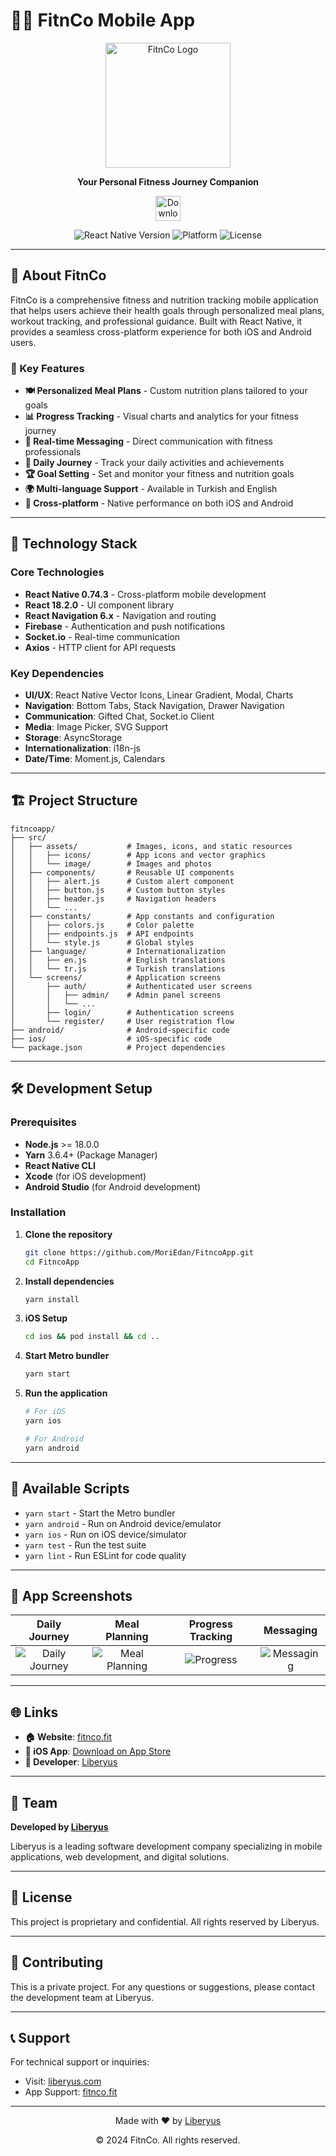 # 🏃‍♀️ FitnCo Mobile App

<div align="center">
  <img src="https://fitnco.fit/assets/images/logo.png" alt="FitnCo Logo" width="200"/>
  
  <p align="center">
    <strong>Your Personal Fitness Journey Companion</strong>
  </p>
  
  <p align="center">
    <a href="https://apps.apple.com/tr/app/fitn-co/id1456247444?l=tr">
      <img src="https://developer.apple.com/app-store/marketing/guidelines/images/badge-download-on-the-app-store.svg" alt="Download on the App Store" height="40">
    </a>
  </p>
  
  <p align="center">
    <img src="https://img.shields.io/badge/React%20Native-0.74.3-61DAFB?style=for-the-badge&logo=react&logoColor=white" alt="React Native Version">
    <img src="https://img.shields.io/badge/Platform-iOS%20%7C%20Android-lightgrey?style=for-the-badge" alt="Platform">
    <img src="https://img.shields.io/badge/License-Private-red?style=for-the-badge" alt="License">
  </p>
</div>

---

## 📱 About FitnCo

FitnCo is a comprehensive fitness and nutrition tracking mobile application that helps users achieve their health goals through personalized meal plans, workout tracking, and professional guidance. Built with React Native, it provides a seamless cross-platform experience for both iOS and Android users.

### 🌟 Key Features

- **🍽️ Personalized Meal Plans** - Custom nutrition plans tailored to your goals
- **📊 Progress Tracking** - Visual charts and analytics for your fitness journey
- **💬 Real-time Messaging** - Direct communication with fitness professionals
- **📅 Daily Journey** - Track your daily activities and achievements
- **🏆 Goal Setting** - Set and monitor your fitness and nutrition goals
- **🌍 Multi-language Support** - Available in Turkish and English
- **📱 Cross-platform** - Native performance on both iOS and Android

---

## 🚀 Technology Stack

### Core Technologies
- **React Native 0.74.3** - Cross-platform mobile development
- **React 18.2.0** - UI component library
- **React Navigation 6.x** - Navigation and routing
- **Firebase** - Authentication and push notifications
- **Socket.io** - Real-time communication
- **Axios** - HTTP client for API requests

### Key Dependencies
- **UI/UX**: React Native Vector Icons, Linear Gradient, Modal, Charts
- **Navigation**: Bottom Tabs, Stack Navigation, Drawer Navigation
- **Communication**: Gifted Chat, Socket.io Client
- **Media**: Image Picker, SVG Support
- **Storage**: AsyncStorage
- **Internationalization**: i18n-js
- **Date/Time**: Moment.js, Calendars

---

## 🏗️ Project Structure

```
fitncoapp/
├── src/
│   ├── assets/           # Images, icons, and static resources
│   │   ├── icons/        # App icons and vector graphics
│   │   └── image/        # Images and photos
│   ├── components/       # Reusable UI components
│   │   ├── alert.js      # Custom alert component
│   │   ├── button.js     # Custom button styles
│   │   ├── header.js     # Navigation headers
│   │   └── ...
│   ├── constants/        # App constants and configuration
│   │   ├── colors.js     # Color palette
│   │   ├── endpoints.js  # API endpoints
│   │   └── style.js      # Global styles
│   ├── language/         # Internationalization
│   │   ├── en.js         # English translations
│   │   └── tr.js         # Turkish translations
│   └── screens/          # Application screens
│       ├── auth/         # Authenticated user screens
│       │   ├── admin/    # Admin panel screens
│       │   └── ...
│       ├── login/        # Authentication screens
│       └── register/     # User registration flow
├── android/              # Android-specific code
├── ios/                  # iOS-specific code
└── package.json          # Project dependencies
```

---

## 🛠️ Development Setup

### Prerequisites

- **Node.js** >= 18.0.0
- **Yarn** 3.6.4+ (Package Manager)
- **React Native CLI**
- **Xcode** (for iOS development)
- **Android Studio** (for Android development)

### Installation

1. **Clone the repository**
   ```bash
   git clone https://github.com/MoriEdan/FitncoApp.git
   cd FitncoApp
   ```

2. **Install dependencies**
   ```bash
   yarn install
   ```

3. **iOS Setup**
   ```bash
   cd ios && pod install && cd ..
   ```

4. **Start Metro bundler**
   ```bash
   yarn start
   ```

5. **Run the application**
   ```bash
   # For iOS
   yarn ios
   
   # For Android
   yarn android
   ```

---

## 📱 Available Scripts

- `yarn start` - Start the Metro bundler
- `yarn android` - Run on Android device/emulator
- `yarn ios` - Run on iOS device/simulator
- `yarn test` - Run the test suite
- `yarn lint` - Run ESLint for code quality

---

## 🎨 App Screenshots

| Daily Journey | Meal Planning | Progress Tracking | Messaging |
|:---:|:---:|:---:|:---:|
| ![Daily Journey](https://via.placeholder.com/200x400/FF6B6B/FFFFFF?text=Daily+Journey) | ![Meal Planning](https://via.placeholder.com/200x400/4ECDC4/FFFFFF?text=Meal+Planning) | ![Progress](https://via.placeholder.com/200x400/45B7D1/FFFFFF?text=Progress) | ![Messaging](https://via.placeholder.com/200x400/96CEB4/FFFFFF?text=Messaging) |

---

## 🌐 Links

- **🏠 Website**: [fitnco.fit](https://fitnco.fit/)
- **📱 iOS App**: [Download on App Store](https://apps.apple.com/tr/app/fitn-co/id1456247444?l=tr)
- **🏢 Developer**: [Liberyus](https://www.liberyus.com/)

---

## 👥 Team

**Developed by [Liberyus](https://www.liberyus.com/)**

Liberyus is a leading software development company specializing in mobile applications, web development, and digital solutions.

---

## 📄 License

This project is proprietary and confidential. All rights reserved by Liberyus.

---

## 🤝 Contributing

This is a private project. For any questions or suggestions, please contact the development team at Liberyus.

---

## 📞 Support

For technical support or inquiries:
- Visit: [liberyus.com](https://www.liberyus.com/)
- App Support: [fitnco.fit](https://fitnco.fit/)

---

<div align="center">
  <p>Made with ❤️ by <a href="https://www.liberyus.com/">Liberyus</a></p>
  <p>© 2024 FitnCo. All rights reserved.</p>
</div>

